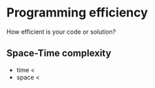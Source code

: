 # Programming efficiency
How efficient is your code or solution?
## Space-Time complexity
- time <
- space <